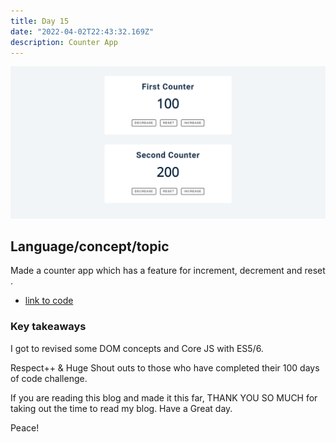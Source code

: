 ```yaml
---
title: Day 15
date: "2022-04-02T22:43:32.169Z"
description: Counter App
---
```




![coding](./output.png)

## Language/concept/topic

Made a counter app which has a feature for increment, decrement and reset .

- [link to code](https://github.com/jay-2000/jsMiniProjects/tree/main/counter)


### Key takeaways

I got to revised some DOM concepts and Core JS with ES5/6.




Respect++ & Huge Shout outs to those who have completed their 100 days of code challenge.

If you are reading this blog and made it this far, THANK YOU SO MUCH for taking out the time to read my blog. Have a Great day.

Peace!